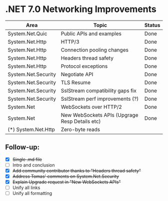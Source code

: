 # .NET 7.0 Networking Improvements

Area | Topic | Status
--|--|--
System.Net.Quic | Public APIs and examples | Done
System.Net.Http | HTTP/3 | Done
System.Net.Http | Connection pooling changes | Done
System.Net.Http | Headers thread safety | Done
System.Net.Http | Protocol exceptions | Done
System.Net.Security | Negotiate API | Done
System.Net.Security | TLS Resume | Done
System.Net.Security | SslStream compatibility gaps fix | Done
System.Net.Security | SslStream perf improvements (?) | Done
System.Net | WebSockets over HTTP/2 | Done
System.Net | New WebSockets APIs (Upgrage Resp Details etc) | Done
(*) System.Net.Http | Zero-byte reads |

## Follow-up:

 - [x] ~~Single .md file~~
 - [ ] Intro and conclusion
 - [x] ~~Add community contributor thanks to "Headers thread safety"~~
 - [x] ~~Address Tomas' comments on System.Net.Security~~
 - [x] ~~Explain Upgrade request in "New WebSockets APIs"~~
 - [ ] Unify all links
 - [ ] Unify all formatting
